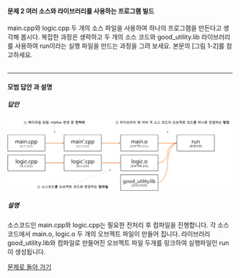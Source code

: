 #### 문제 2 여러 소스와 라이브러리를 사용하는 프로그램 빌드
main.cpp와 logic.cpp 두 개의 소스 파일을 사용하여 하나의 프로그램을 만든다고 생각해 봅시다. 복잡한 과정은 생략하고 두 개의 소스 코드와 good_utility.lib 라이브러리를 사용하여 run이라는 실행 파일을 만드는 과정을 그려 보세요. 본문의 [그림 1-2]를 참고하세요.
<br/><br/>

---


#### 모범 답안 과 설명
##### 답안
![](compile_and_link.png)
##### 설명
소스코드인 main.cpp와 logic.cpp는 필요한 전처리 후 컴파일을 진행합니다. 각 소스 코드에서 main.o, logic.o 두 개의 오브젝트 파일이 만들어 집니다. 라이브러리 good_utility.lib와 컴파일로 만들어진 오브젝트 파일 두개를 링크하여 실행파일인 run이 생성됩니다.

[문제로 돌아 가기](README.md "문제로 돌아 가기")
